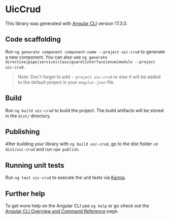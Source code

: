 # UicCrud

This library was generated with [Angular CLI](https://github.com/angular/angular-cli) version 17.3.0.

## Code scaffolding

Run `ng generate component component-name --project uic-crud` to generate a new component. You can also use `ng generate directive|pipe|service|class|guard|interface|enum|module --project uic-crud`.
> Note: Don't forget to add `--project uic-crud` or else it will be added to the default project in your `angular.json` file. 

## Build

Run `ng build uic-crud` to build the project. The build artifacts will be stored in the `dist/` directory.

## Publishing

After building your library with `ng build uic-crud`, go to the dist folder `cd dist/uic-crud` and run `npm publish`.

## Running unit tests

Run `ng test uic-crud` to execute the unit tests via [Karma](https://karma-runner.github.io).

## Further help

To get more help on the Angular CLI use `ng help` or go check out the [Angular CLI Overview and Command Reference](https://angular.io/cli) page.
